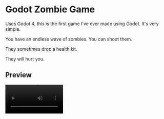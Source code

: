 # Godot Zombie Game

Uses Godot 4, this is the first game I've ever made using Godot. It's very simple.

You have an endless wave of zombies. You can shoot them.

They sometimes drop a health kit.

They will hurt you.

## Preview

<video src="https://www.youtube.com/watch?v=dMBbb_BKyBs" width=180/>